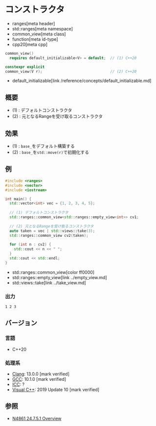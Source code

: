 # コンストラクタ
* ranges[meta header]
* std::ranges[meta namespace]
* common_view[meta class]
* function[meta id-type]
* cpp20[meta cpp]

```cpp
common_view()
  requires default_initializable<V> = default;  // (1) C++20

constexpr explicit
common_view(V r);                               // (2) C++20
```
* default_initializable[link /reference/concepts/default_initializable.md]

## 概要

- (1) : デフォルトコンストラクタ
- (2) : 元となるRangeを受け取るコンストラクタ

## 効果

- (1) : `base_`をデフォルト構築する
- (2) : `base_`を`std::move(r)`で初期化する

## 例
```cpp example
#include <ranges>
#include <vector>
#include <iostream>

int main() {
  std::vector<int> vec = {1, 2, 3, 4, 5};
  
  // (1) デフォルトコンストラクタ
  std::ranges::common_view<std::ranges::empty_view<int>> cv1;
  
  // (2) 元となるRangeを受け取るコンストラクタ
  auto taken = vec | std::views::take(3);
  std::ranges::common_view cv2(taken);
  
  for (int n : cv2) {
    std::cout << n << " ";
  }
  std::cout << std::endl;
}
```
* std::ranges::common_view[color ff0000]
* std::ranges::empty_view[link ../empty_view.md]
* std::views::take[link ../take_view.md]

### 出力
```
1 2 3 
```

## バージョン
### 言語
- C++20

### 処理系
- [Clang](/implementation.md#clang): 13.0.0 [mark verified]
- [GCC](/implementation.md#gcc): 10.1.0 [mark verified]
- [ICC](/implementation.md#icc): ?
- [Visual C++](/implementation.md#visual_cpp): 2019 Update 10 [mark verified]

## 参照
- [N4861 24.7.5.1 Overview](https://timsong-cpp.github.io/cppwp/n4861/range.common.view)